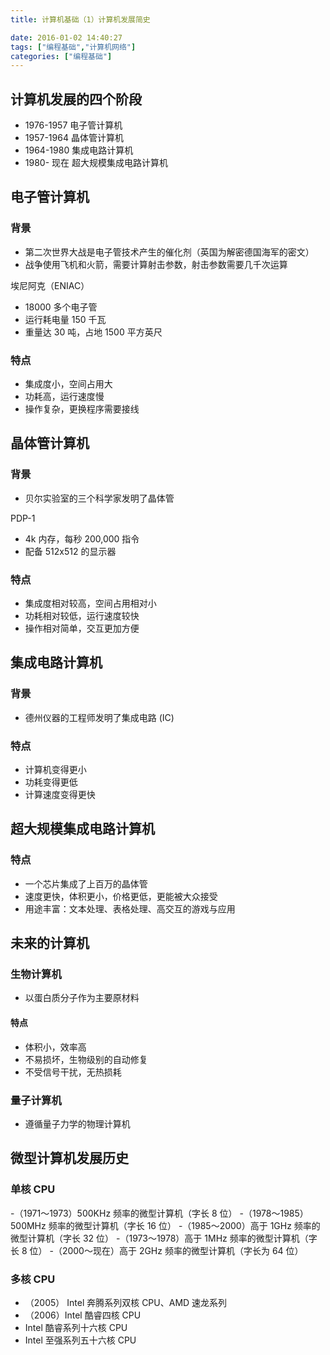 ```yaml
---
title: 计算机基础（1）计算机发展简史

date: 2016-01-02 14:40:27
tags: ["编程基础","计算机网络"]
categories: ["编程基础"]
---
```


## 计算机发展的四个阶段

- 1976-1957 电子管计算机
- 1957-1964 晶体管计算机
- 1964-1980 集成电路计算机
- 1980- 现在 超大规模集成电路计算机

## 电子管计算机

### 背景

- 第二次世界大战是电子管技术产生的催化剂（英国为解密德国海军的密文）
- 战争使用飞机和火箭，需要计算射击参数，射击参数需要几千次运算

埃尼阿克（ENIAC）
- 18000 多个电子管
- 运行耗电量 150 千瓦
- 重量达 30 吨，占地 1500 平方英尺

### 特点

- 集成度小，空间占用大
- 功耗高，运行速度慢
- 操作复杂，更换程序需要接线

## 晶体管计算机

### 背景

- 贝尔实验室的三个科学家发明了晶体管

PDP-1
- 4k 内存，每秒 200,000 指令
- 配备 512x512 的显示器

### 特点

- 集成度相对较高，空间占用相对小
- 功耗相对较低，运行速度较快
- 操作相对简单，交互更加方便

## 集成电路计算机

### 背景

- 德州仪器的工程师发明了集成电路 (IC)

### 特点

- 计算机变得更小
- 功耗变得更低
- 计算速度变得更快

## 超大规模集成电路计算机

### 特点

- 一个芯片集成了上百万的晶体管
- 速度更快，体积更小，价格更低，更能被大众接受
- 用途丰富：文本处理、表格处理、高交互的游戏与应用

## 未来的计算机

### 生物计算机

- 以蛋白质分子作为主要原材料

#### 特点

- 体积小，效率高
- 不易损坏，生物级别的自动修复
- 不受信号干扰，无热损耗

### 量子计算机

- 遵循量子力学的物理计算机

## 微型计算机发展历史

### 单核 CPU

-（1971～1973）500KHz 频率的微型计算机（字长 8 位）
-（1978～1985）500MHz 频率的微型计算机（字长 16 位）
-（1985～2000）高于 1GHz 频率的微型计算机（字长 32 位）
-（1973～1978）高于 1MHz 频率的微型计算机（字长 8 位）
-（2000～现在）高于 2GHz 频率的微型计算机（字长为 64 位）

### 多核 CPU

- （2005） Intel 奔腾系列双核 CPU、AMD 速龙系列
- （2006）Intel 酷睿四核 CPU
- Intel 酷睿系列十六核 CPU
- Intel 至强系列五十六核 CPU
